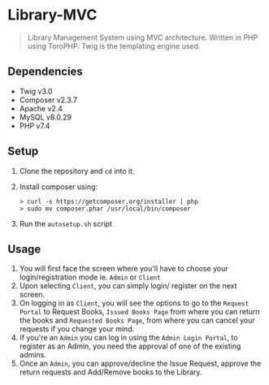 # Library-MVC

> Library Management System using MVC architecture. Written in PHP using ToroPHP. Twig is the templating engine used. 

## Dependencies
* Twig v3.0
* Composer v2.3.7
* Apache v2.4
* MySQL v8.0.29
* PHP v7.4

## Setup

1. Clone the repository and `cd` into it.

1. Install composer using:
    ```console
    > curl -s https://getcomposer.org/installer | php
    > sudo mv composer.phar /usr/local/bin/composer
    ```
1. Run the `autosetup.sh` script

## Usage

1. You will first face the screen where you'll have to choose your login/registration mode ie. `Admin` or `Client`
2. Upon selecting `Client`, you can simply login/ register on the next screen. 
3. On logging in as `Client`, you will see the options to go to the `Request Portal` to Request Books, `Issued Books Page` from where you can return the books and `Requested Books Page`, from where you can cancel your requests if you change your mind.
4. If you're an `Admin` you can log in using the `Admin Login Portal`, to register as an Admin, you need the approval of one of the existing admins.
5. Once an `Admin`, you can approve/decline the Issue Request, approve the return requests and Add/Remove books to the Library.
